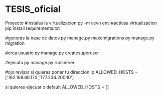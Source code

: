# TESIS_oficial
 Proyecto
#instalas la virtualizacion
py -m vevn env
#activas virtualizacion
pip install requirements.txt

#generas la base de datos 
py manage.py makemigrations
py manage.py migration

#crea usuario
py manage.py createsuperuser

#ejecuta
py manage.py runserver

#ojo revisar
si quieres poner tu direccion ip
ALLOWED_HOSTS = ['192.168.66.170','177.234.200.10']

si quieres ejecuar x default
ALLOWED_HOSTS = []

